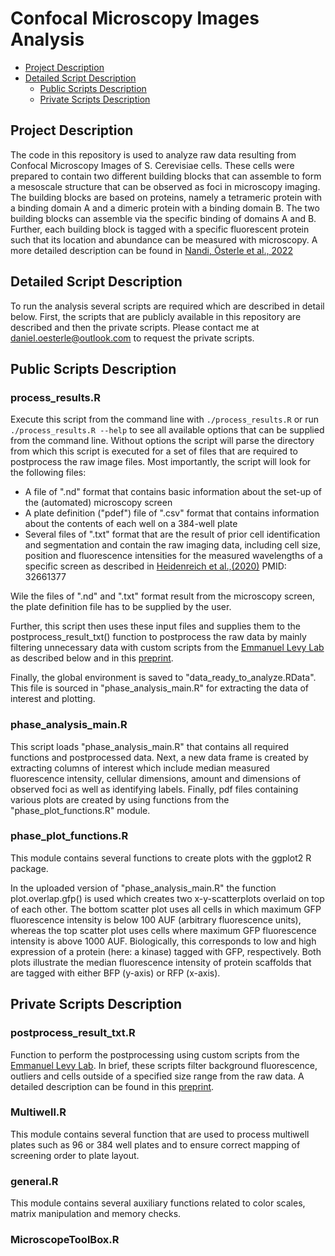 # Confocal Microscopy Images Analysis

* [Project Description](#project-description)
* [Detailed Script Description](#detailed-script-description)
  * [Public Scripts Description](#public-scripts-description)
  * [Private Scripts Description](#private-scripts-description)

## Project Description

The code in this repository is used to analyze raw data resulting from Confocal Microscopy Images of S. Cerevisiae cells. These cells were prepared to contain two different building blocks that can assemble to form a mesoscale structure that can be observed as foci in microscopy imaging. The building blocks are based on proteins, namely a tetrameric protein with a binding domain A and a dimeric protein with a binding domain B. The two building blocks can assemble via the specific binding of domains A and B. Further, each building block is tagged with a specific fluorescent protein such that its location and abundance can be measured with microscopy. A more detailed description can be found in [Nandi, Österle et al., 2022](https://journals.aps.org/prl/abstract/10.1103/PhysRevLett.129.128102)

## Detailed Script Description


To run the analysis several scripts are required which are described in detail below. 
First, the scripts that are publicly available in this repository are described and then the private scripts. 
Please contact me at daniel.oesterle@outlook.com to request the private scripts.

## Public Scripts Description

### process_results.R
Execute this script from the command line with `./process_results.R` or run `./process_results.R --help` to see all available options that can be supplied from the command line. Without options the script will parse the directory from which this script is executed for a set of files that are required to postprocess the raw image files.
Most importantly, the script will look for the following files:
* A file of ".nd" format that contains basic information about the set-up of the (automated) microscopy screen
* A plate definition ("pdef") file of ".csv" format that contains information about the contents of each well on a 384-well plate
* Several files of ".txt" format that are the result of prior cell identification and segmentation and contain the raw imaging data, including cell size, position and fluorescence intensities for the measured wavelengths of a specific screen as described in [Heidenreich et al.,(2020)](https://rdcu.be/cE9xO) PMID: 32661377

Wile the files of ".nd" and ".txt" format result from the microscopy screen, the plate definition file has to be supplied by the user.

Further, this script then uses these input files and supplies them to the postprocess_result_txt() function to postprocess the raw data by mainly filtering unnecessary data with custom scripts from the [Emmanuel Levy Lab](https://www.weizmann.ac.il/CSB/ELevy/home) as described below and in this [preprint](https://doi.org/10.1101/260695).

Finally, the global environment is saved to "data_ready_to_analyze.RData". This file is sourced in "phase_analysis_main.R" for extracting the data of interest and plotting.


### phase_analysis_main.R

This script loads "phase_analysis_main.R" that contains all required functions and postprocessed data. Next, a new data frame is created by extracting columns of interest which include median measured fluorescence intensity, cellular dimensions, amount and dimensions of observed foci as well as identifying labels.
Finally, pdf files containing various plots are created by using functions from the "phase_plot_functions.R" module.

### phase_plot_functions.R

This module contains several functions to create plots with the ggplot2 R package. 

In the uploaded version of "phase_analysis_main.R" the function plot.overlap.gfp() is used which creates two x-y-scatterplots overlaid on top of each other. The bottom scatter plot uses all cells in which maximum GFP fluorescence intensity is below 100 AUF (arbitrary fluorescence units), whereas the top scatter plot uses cells where maximum GFP fluorescence intensity is above 1000 AUF. Biologically, this corresponds to low and high expression of a protein (here: a kinase) tagged with GFP, respectively. Both plots illustrate the median fluorescence intensity of protein scaffolds that are tagged with either BFP (y-axis) or RFP (x-axis).


## Private Scripts Description

### postprocess_result_txt.R

Function to perform the postprocessing using custom scripts from the [Emmanuel Levy Lab](https://www.weizmann.ac.il/CSB/ELevy/home). In brief, these scripts filter background fluorescence, outliers and cells outside of a specified size range from the raw data. A detailed description can be found in this [preprint](https://doi.org/10.1101/260695).

### Multiwell.R

This module contains several function that are used to process multiwell plates such as 96 or 384 well plates and to ensure correct mapping of screening order to plate layout.

### general.R

This module contains several auxiliary functions related to color scales, matrix manipulation and memory checks.

### MicroscopeToolBox.R


